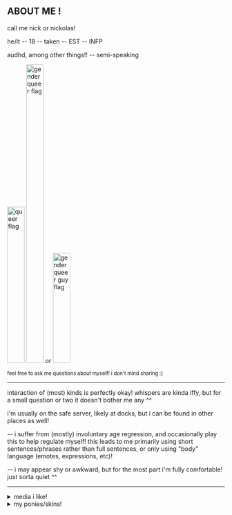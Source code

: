 ## ABOUT ME !

call me nick or nickolas!

he/it -- 18 -- taken -- EST -- INFP

audhd, among other things!! -- semi-speaking

<img width="40" height="362" alt="queer flag" src="https://github.com/user-attachments/assets/e3a744a9-785b-4def-aed9-5b775bc77e08" /> <img width="40" height="692" alt="genderqueer flag" src="https://github.com/user-attachments/assets/3d31b14b-2326-42ca-b76b-5b2965c07aa5" /> *or* <img width="40" height="255" alt="genderqueer guy flag" src="https://github.com/user-attachments/assets/82d87ce4-b0b5-4a3d-97e8-62b7061cb706" />




<sub>feel free to ask me questions about myself! i don't mind sharing :]</sub>
-- -- --
interaction of (most) kinds is perfectly okay! whispers are kinda iffy, but for a small question or two it doesn't bother me any ^^

i'm usually on the safe server, likely at docks, but i can be found in other places as well!

-- i suffer from (mostly) involuntary age regression, and occasionally play this to help regulate myself! this leads to me primarily using short sentences/phrases rather than full sentences, or only using "body" language (emotes, expressions, etc)!

-- i may appear shy or awkward, but for the most part i'm fully comfortable! just sorta quiet ^^
-- -- --
<details>
<summary>media i like!</summary>

- my little pony, primarily g4 but i like the older generations as well, just don't interact with the content very much!

- warrior cats (1st-5th arc, i read maybe half of arc 6 LOL), especially worldbuilding/oc related content!

- spongebob, especially the older seasons!! my favorite episode is culture shock/F.U.N. (s1ep10) :D

- pokemon! i'm sorta new to the fandom, but i've loved its worldbuilding and biology/creature designs since i was super young ^^
</details>
<details>
<summary>my ponies/skins!</summary>
this is a wip!! i'll show off the skins i'm usually using as well as a small description for each ^^
</details>
